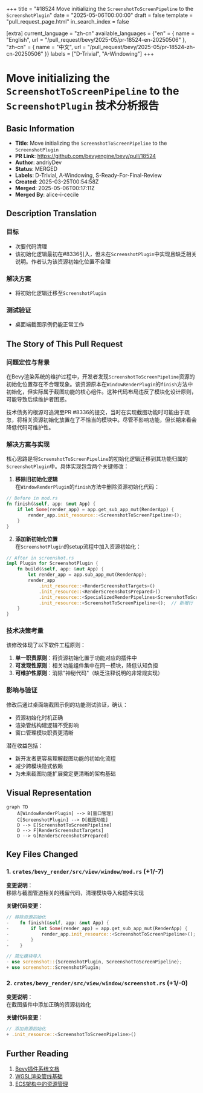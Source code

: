 +++
title = "#18524 Move initializing the `ScreenshotToScreenPipeline` to the `ScreenshotPlugin`"
date = "2025-05-06T00:00:00"
draft = false
template = "pull_request_page.html"
in_search_index = false

[extra]
current_language = "zh-cn"
available_languages = {"en" = { name = "English", url = "/pull_request/bevy/2025-05/pr-18524-en-20250506" }, "zh-cn" = { name = "中文", url = "/pull_request/bevy/2025-05/pr-18524-zh-cn-20250506" }}
labels = ["D-Trivial", "A-Windowing"]
+++

# Move initializing the `ScreenshotToScreenPipeline` to the `ScreenshotPlugin` 技术分析报告

## Basic Information
- **Title**: Move initializing the `ScreenshotToScreenPipeline` to the `ScreenshotPlugin`
- **PR Link**: https://github.com/bevyengine/bevy/pull/18524
- **Author**: andriyDev
- **Status**: MERGED
- **Labels**: D-Trivial, A-Windowing, S-Ready-For-Final-Review
- **Created**: 2025-03-25T00:54:58Z
- **Merged**: 2025-05-06T00:17:11Z
- **Merged By**: alice-i-cecile

## Description Translation
### 目标
- 次要代码清理
- 该初始化逻辑最初在#8336引入，但未在`ScreenshotPlugin`中实现且缺乏相关说明。作者认为该资源初始化位置不合理

### 解决方案
- 将初始化逻辑迁移至`ScreenshotPlugin`

### 测试验证
- 桌面端截图示例仍能正常工作

## The Story of This Pull Request

### 问题定位与背景
在Bevy渲染系统的维护过程中，开发者发现`ScreenshotToScreenPipeline`资源的初始化位置存在不合理现象。该资源原本在`WindowRenderPlugin`的`finish`方法中初始化，但实际属于截图功能的核心组件。这种代码布局违反了模块化设计原则，可能导致后续维护者困惑。

技术债务的根源可追溯至PR #8336的提交，当时在实现截图功能时可能由于疏忽，将相关资源初始化放置在了不恰当的模块中。尽管不影响功能，但长期来看会降低代码可维护性。

### 解决方案与实现
核心思路是将`ScreenshotToScreenPipeline`的初始化逻辑迁移到其功能归属的`ScreenshotPlugin`中。具体实现包含两个关键修改：

1. **移除旧初始化逻辑**  
在`WindowRenderPlugin`的`finish`方法中删除资源初始化代码：
```rust
// Before in mod.rs
fn finish(&self, app: &mut App) {
    if let Some(render_app) = app.get_sub_app_mut(RenderApp) {
        render_app.init_resource::<ScreenshotToScreenPipeline>();
    }
}
```

2. **添加新初始化位置**  
在`ScreenshotPlugin`的setup流程中加入资源初始化：
```rust
// After in screenshot.rs
impl Plugin for ScreenshotPlugin {
    fn build(&self, app: &mut App) {
        let render_app = app.sub_app_mut(RenderApp);
        render_app
            .init_resource::<RenderScreenshotTargets>()
            .init_resource::<RenderScreenshotsPrepared>()
            .init_resource::<SpecializedRenderPipelines<ScreenshotToScreenPipeline>>()
            .init_resource::<ScreenshotToScreenPipeline>();  // 新增行
    }
}
```

### 技术决策考量
该修改体现了以下软件工程原则：
1. **单一职责原则**：将资源初始化置于功能对应的插件中
2. **可发现性原则**：相关功能组件集中在同一模块，降低认知负担
3. **可维护性原则**：消除"神秘代码"（缺乏注释说明的非常规实现）

### 影响与验证
修改后通过桌面端截图示例的功能测试验证，确认：
- 资源初始化时机正确
- 渲染管线构建逻辑不受影响
- 窗口管理模块职责更清晰

潜在收益包括：
- 新开发者更容易理解截图功能的初始化流程
- 减少跨模块隐式依赖
- 为未来截图功能扩展奠定更清晰的架构基础

## Visual Representation

```mermaid
graph TD
    A[WindowRenderPlugin] --> B[窗口管理]
    C[ScreenshotPlugin] --> D[截图功能]
    D --> E[ScreenshotToScreenPipeline]
    D --> F[RenderScreenshotTargets]
    D --> G[RenderScreenshotsPrepared]
```

## Key Files Changed

### 1. `crates/bevy_render/src/view/window/mod.rs` (+1/-7)
**变更说明**：  
移除与截图管道相关的残留代码，清理模块导入和插件实现

**关键代码变更**：
```rust
// 移除资源初始化
-    fn finish(&self, app: &mut App) {
-        if let Some(render_app) = app.get_sub_app_mut(RenderApp) {
-            render_app.init_resource::<ScreenshotToScreenPipeline>();
-        }
-    }

// 简化模块导入
- use screenshot::{ScreenshotPlugin, ScreenshotToScreenPipeline};
+ use screenshot::ScreenshotPlugin;
```

### 2. `crates/bevy_render/src/view/window/screenshot.rs` (+1/-0)
**变更说明**：  
在截图插件中添加正确的资源初始化

**关键代码变更**：
```rust
// 添加资源初始化
+ .init_resource::<ScreenshotToScreenPipeline>()
```

## Further Reading
1. [Bevy插件系统文档](https://bevyengine.org/learn/book/getting-started/plugins/)
2. [WGSL渲染管线基础](https://bevyengine.org/learn/book/getting-started/shader-basics/)
3. [ECS架构中的资源管理](https://bevyengine.org/learn/book/getting-started/resources/)